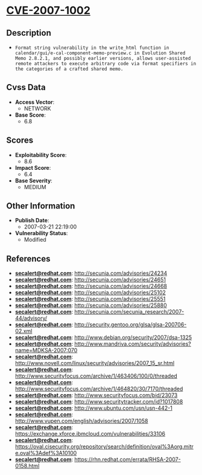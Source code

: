 
# [CVE-2007-1002](https://cve.mitre.org/cgi-bin/cvename.cgi?name=CVE-2007-1002)

## Description

- `Format string vulnerability in the write_html function in calendar/gui/e-cal-component-memo-preview.c in Evolution Shared Memo 2.8.2.1, and possibly earlier versions, allows user-assisted remote attackers to execute arbitrary code via format specifiers in the categories of a crafted shared memo.`

## Cvss Data

- **Access Vector**:
  - NETWORK
- **Base Score**:
  - 6.8

## Scores

- **Exploitability Score**:
  - 8.6
- **Impact Score**:
  - 6.4
- **Base Severity**:
  - MEDIUM

## Other Information

- **Publish Date**:
  - 2007-03-21 22:19:00
- **Vulnerability Status**:
  - Modified

## References

- **secalert@redhat.com**: http://secunia.com/advisories/24234
- **secalert@redhat.com**: http://secunia.com/advisories/24651
- **secalert@redhat.com**: http://secunia.com/advisories/24668
- **secalert@redhat.com**: http://secunia.com/advisories/25102
- **secalert@redhat.com**: http://secunia.com/advisories/25551
- **secalert@redhat.com**: http://secunia.com/advisories/25880
- **secalert@redhat.com**: http://secunia.com/secunia_research/2007-44/advisory/
- **secalert@redhat.com**: http://security.gentoo.org/glsa/glsa-200706-02.xml
- **secalert@redhat.com**: http://www.debian.org/security/2007/dsa-1325
- **secalert@redhat.com**: http://www.mandriva.com/security/advisories?name=MDKSA-2007:070
- **secalert@redhat.com**: http://www.novell.com/linux/security/advisories/2007_15_sr.html
- **secalert@redhat.com**: http://www.securityfocus.com/archive/1/463406/100/0/threaded
- **secalert@redhat.com**: http://www.securityfocus.com/archive/1/464820/30/7170/threaded
- **secalert@redhat.com**: http://www.securityfocus.com/bid/23073
- **secalert@redhat.com**: http://www.securitytracker.com/id?1017808
- **secalert@redhat.com**: http://www.ubuntu.com/usn/usn-442-1
- **secalert@redhat.com**: http://www.vupen.com/english/advisories/2007/1058
- **secalert@redhat.com**: https://exchange.xforce.ibmcloud.com/vulnerabilities/33106
- **secalert@redhat.com**: https://oval.cisecurity.org/repository/search/definition/oval%3Aorg.mitre.oval%3Adef%3A10100
- **secalert@redhat.com**: https://rhn.redhat.com/errata/RHSA-2007-0158.html

